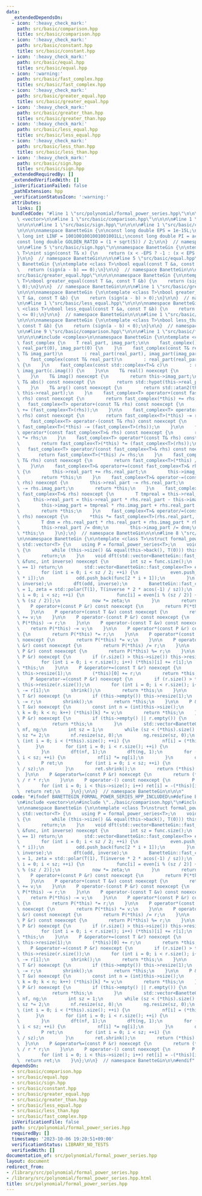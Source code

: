 ```yaml
---
data:
  _extendedDependsOn:
  - icon: ':heavy_check_mark:'
    path: src/basic/comparison.hpp
    title: src/basic/comparison.hpp
  - icon: ':heavy_check_mark:'
    path: src/basic/constant.hpp
    title: src/basic/constant.hpp
  - icon: ':heavy_check_mark:'
    path: src/basic/equal.hpp
    title: src/basic/equal.hpp
  - icon: ':warning:'
    path: src/basic/fast_complex.hpp
    title: src/basic/fast_complex.hpp
  - icon: ':heavy_check_mark:'
    path: src/basic/greater_equal.hpp
    title: src/basic/greater_equal.hpp
  - icon: ':heavy_check_mark:'
    path: src/basic/greater_than.hpp
    title: src/basic/greater_than.hpp
  - icon: ':heavy_check_mark:'
    path: src/basic/less_equal.hpp
    title: src/basic/less_equal.hpp
  - icon: ':heavy_check_mark:'
    path: src/basic/less_than.hpp
    title: src/basic/less_than.hpp
  - icon: ':heavy_check_mark:'
    path: src/basic/sign.hpp
    title: src/basic/sign.hpp
  _extendedRequiredBy: []
  _extendedVerifiedWith: []
  _isVerificationFailed: false
  _pathExtension: hpp
  _verificationStatusIcon: ':warning:'
  attributes:
    links: []
  bundledCode: "#line 1 \"src/polynomial/formal_power_series.hpp\"\n\n\n\n#include\
    \ <vector>\n\n#line 1 \"src/basic/comparison.hpp\"\n\n\n\n#line 1 \"src/basic/equal.hpp\"\
    \n\n\n\n#line 1 \"src/basic/sign.hpp\"\n\n\n\n#line 1 \"src/basic/constant.hpp\"\
    \n\n\n\nnamespace BanetteGin {\n\nconst long double EPS = 1e-15L;\nconst long\
    \ long int LINF = 1001001001001001001LL;\nconst long double PI = acos(-1.0L);\n\
    const long double GOLDEN_RATIO = (1 + sqrt(5)) / 2;\n\n}  // namespace BanetteGin\n\
    \n\n#line 5 \"src/basic/sign.hpp\"\n\nnamespace BanetteGin {\n\ntemplate <class\
    \ T>\nint sign(const T& x) {\n    return (x < -EPS ? -1 : (x < EPS ? 0 : 1));\n\
    }\n\n}  // namespace BanetteGin\n\n\n#line 5 \"src/basic/equal.hpp\"\n\nnamespace\
    \ BanetteGin {\n\ntemplate <class T>\nbool equal(const T &a, const T &b) {\n \
    \   return (sign(a - b) == 0);\n}\n\n}  // namespace BanetteGin\n\n\n#line 1 \"\
    src/basic/greater_equal.hpp\"\n\n\n\nnamespace BanetteGin {\n\ntemplate <class\
    \ T>\nbool greater_equal(const T &a, const T &b) {\n    return (sign(a - b) >=\
    \ 0);\n}\n\n}  // namespace BanetteGin\n\n\n#line 1 \"src/basic/greater_than.hpp\"\
    \n\n\n\nnamespace BanetteGin {\n\ntemplate <class T>\nbool greater_than(const\
    \ T &a, const T &b) {\n    return (sign(a - b) > 0);\n}\n\n}  // namespace BanetteGin\n\
    \n\n#line 1 \"src/basic/less_equal.hpp\"\n\n\n\nnamespace BanetteGin {\n\ntemplate\
    \ <class T>\nbool less_equal(const T &a, const T &b) {\n    return (sign(a - b)\
    \ <= 0);\n}\n\n}  // namespace BanetteGin\n\n\n#line 1 \"src/basic/less_than.hpp\"\
    \n\n\n\nnamespace BanetteGin {\n\ntemplate <class T>\nbool less_than(const T &a,\
    \ const T &b) {\n    return (sign(a - b) < 0);\n}\n\n}  // namespace BanetteGin\n\
    \n\n#line 9 \"src/basic/comparison.hpp\"\n\n\n#line 1 \"src/basic/fast_complex.hpp\"\
    \n\n\n\n#include <complex>\n\nnamespace BanetteGin {\n\ntemplate <class T>\nstruct\
    \ fast_complex {\n    T real_part, imag_part;\n\n    fast_complex()\n        :\
    \ real_part(0), imag_part(0) {\n    }\n    fast_complex(const T& real_part, const\
    \ T& imag_part)\n        : real_part(real_part), imag_part(imag_part) {\n    }\n\
    \    fast_complex(const T& real_part)\n        : real_part(real_part), imag_part(0)\
    \ {\n    }\n    fast_complex(const std::complex<T>& c)\n        : real_part(c.real()),\
    \ imag_part(c.imag()) {\n    }\n\n    T& real() noexcept {\n        return this->real_part;\n\
    \    }\n    T& imag() noexcept {\n        return this->imag_part;\n    }\n   \
    \ T& abs() const noexcept {\n        return std::hypot(this->real_part, this->imag_part);\n\
    \    }\n    T& arg() const noexcept {\n        return std::atan2(this->imag_part,\
    \ this->real_part);\n    }\n    fast_complex<T> operator+(const fast_complex<T>&\
    \ rhs) const noexcept {\n        return fast_complex(*this) += rhs;\n    }\n \
    \   fast_complex<T> operator+(const T& rhs) const noexcept {\n        return fast_complex<T>(*this)\
    \ += (fast_complex<T>(rhs));\n    }\n\n    fast_complex<T> operator-(const fast_complex<T>&\
    \ rhs) const noexcept {\n        return fast_complex<T>(*this) -= rhs;\n    }\n\
    \    fast_complex<T> operator-(const T& rhs) const noexcept {\n        return\
    \ fast_complex<T>(*this) -= (fast_complex<T>(rhs));\n    }\n\n    fast_complex<T>\
    \ operator*(const fast_complex<T>& rhs) const noexcept {\n        return fast_complex<T>(*this)\
    \ *= rhs;\n    }\n    fast_complex<T> operator*(const T& rhs) const noexcept {\n\
    \        return fast_complex<T>(*this) *= (fast_complex<T>(rhs));\n    }\n\n \
    \   fast_complex<T> operator/(const fast_complex<T>& rhs) const noexcept {\n \
    \       return fast_complex<T>(*this) /= rhs;\n    }\n    fast_complex<T> operator/(const\
    \ T& rhs) const noexcept {\n        return fast_complex<T>(*this) /= (fast_complex<T>(rhs));\n\
    \    }\n\n    fast_complex<T>& operator+=(const fast_complex<T>& rhs) noexcept\
    \ {\n        this->real_part += rhs.real_part;\n        this->imag_part += rhs.imag_part;\n\
    \        return *this;\n    }\n    fast_complex<T>& operator-=(const fast_complex<T>&\
    \ rhs) noexcept {\n        this->real_part -= rhs.real_part;\n        this->imag_part\
    \ -= rhs.imag_part;\n        return *this;\n    }\n    fast_complex<T>& operator*=(const\
    \ fast_complex<T>& rhs) noexcept {\n        T tmpreal = this->real_part;\n   \
    \     this->real_part = this->real_part * rhs.real_part - this->imag_part * rhs.imag_part;\n\
    \        this->imag_part = tmpreal * rhs.imag_part + rhs.real_part * this->imag_part;\n\
    \        return *this;\n    }\n    fast_complex<T>& operator/=(const fast_complex<T>&\
    \ rhs) noexcept {\n        *this *= fast_complex<T>(rhs.real_part, -rhs.imag_part);\n\
    \        T dnm = rhs.real_part * rhs.real_part + rhs.imag_part * rhs.imag_part;\n\
    \        this->real_part /= dnm;\n        this->imag_part /= dnm;\n        return\
    \ *this;\n    }\n};\n}  // namespace BanetteGin\n\n\n#line 8 \"src/polynomial/formal_power_series.hpp\"\
    \n\nnamespace BanetteGin {\n\ntemplate <class T>\nstruct formal_power_series :\
    \ std::vector<T> {\n    using P = formal_power_series<T>;\n    void shrink() noexcept\
    \ {\n        while (this->size() && equal(this->back(), T(0))) this->pop_back();\n\
    \        return;\n    }\n    void dft(std::vector<BanetteGin::fast_complex<T>>\
    \ &func, int inverse) noexcept {\n        int sz = func.size();\n        if (sz\
    \ == 1) return;\n        std::vector<BanetteGin::fast_complex<T>> even, odd;\n\
    \        for (int i = 0; i < sz / 2; ++i) {\n            even.push_back(func[2\
    \ * i]);\n            odd.push_back(func[2 * i + 1]);\n        }\n        dft(even,\
    \ inverse);\n        dft(odd, inverse);\n        BanetteGin::fast_complex<T> now\
    \ = 1, zeta = std::polar(T(1), T(inverse * 2 * acos(-1) / sz));\n        for (int\
    \ i = 0; i < sz; ++i) {\n            func[i] = even[i % (sz / 2)] + now * odd[i\
    \ % (sz / 2)];\n            now *= zeta;\n        }\n        return;\n    }\n\
    \    P operator+(const P &r) const noexcept {\n        return P(*this) += r;\n\
    \    }\n\n    P operator+(const T &v) const noexcept {\n        return P(*this)\
    \ += v;\n    }\n\n    P operator-(const P &r) const noexcept {\n        return\
    \ P(*this) -= r;\n    }\n\n    P operator-(const T &v) const noexcept {\n    \
    \    return P(*this) -= v;\n    }\n\n    P operator*(const P &r) const noexcept\
    \ {\n        return P(*this) *= r;\n    }\n\n    P operator*(const T &v) const\
    \ noexcept {\n        return P(*this) *= v;\n    }\n\n    P operator/(const P\
    \ &r) const noexcept {\n        return P(*this) /= r;\n    }\n\n    P operator%(const\
    \ P &r) const noexcept {\n        return P(*this) %= r;\n    }\n\n    P &operator+=(const\
    \ P &r) noexcept {\n        if (r.size() > this->size()) this->resize(r.size());\n\
    \        for (int i = 0; i < r.size(); i++) (*this)[i] += r[i];\n        return\
    \ *this;\n    }\n\n    P &operator+=(const T &r) noexcept {\n        if (this->empty())\
    \ this->resize(1);\n        (*this)[0] += r;\n        return *this;\n    }\n\n\
    \    P &operator-=(const P &r) noexcept {\n        if (r.size() > this->size())\
    \ this->resize(r.size());\n        for (int i = 0; i < r.size(); i++) (*this)[i]\
    \ -= r[i];\n        shrink();\n        return *this;\n    }\n\n    P &operator-=(const\
    \ T &r) noexcept {\n        if (this->empty()) this->resize(1);\n        (*this)[0]\
    \ -= r;\n        shrink();\n        return *this;\n    }\n\n    P &operator*=(const\
    \ T &v) noexcept {\n        const int n = (int)this->size();\n        for (int\
    \ k = 0; k < n; k++) (*this)[k] *= v;\n        return *this;\n    }\n\n    P &operator*=(const\
    \ P &r) noexcept {\n        if (this->empty() || r.empty()) {\n            this->clear();\n\
    \            return *this;\n        }\n        std::vector<BanetteGin::fast_complex<T>>\
    \ nf, ng;\n        int sz = 1;\n        while (sz < (*this).size() + r.size())\
    \ sz *= 2;\n        nf.resize(sz, 0);\n        ng.resize(sz, 0);\n        for\
    \ (int i = 0; i < (*this).size(); ++i) {\n            nf[i] = (*this)[i];\n  \
    \      }\n        for (int i = 0; i < r.size(); ++i) {\n            ng[i] = r[i];\n\
    \        }\n        dft(nf, 1);\n        dft(ng, 1);\n        for (int i = 0;\
    \ i < sz; ++i) {\n            nf[i] *= ng[i];\n        }\n        dft(nf, -1);\n\
    \        P ret;\n        for (int i = 0; i < sz; ++i) {\n            ret.emplace_back(nf[i].real()\
    \ / sz);\n        }\n        ret.shrink();\n        return (*this) = ret;\n  \
    \  }\n\n    P &operator%=(const P &r) noexcept {\n        return (*this) -= (*this)\
    \ / r * r;\n    }\n\n    P operator-() const noexcept {\n        P ret(this->size());\n\
    \        for (int i = 0; i < this->size(); i++) ret[i] = -(*this)[i];\n      \
    \  return ret;\n    }\n};\n\n}  // namespace BanetteGin\n\n\n"
  code: "#ifndef BANETTEGIN_FORMAL_POWER_SERIES_HPP_INCLUDED\n#define BANETTEGIN_FORMAL_POWER_SERIES_HPP_INCLUDED\n\
    \n#include <vector>\n\n#include \"../basic/comparison.hpp\"\n#include \"../basic/fast_complex.hpp\"\
    \n\nnamespace BanetteGin {\n\ntemplate <class T>\nstruct formal_power_series :\
    \ std::vector<T> {\n    using P = formal_power_series<T>;\n    void shrink() noexcept\
    \ {\n        while (this->size() && equal(this->back(), T(0))) this->pop_back();\n\
    \        return;\n    }\n    void dft(std::vector<BanetteGin::fast_complex<T>>\
    \ &func, int inverse) noexcept {\n        int sz = func.size();\n        if (sz\
    \ == 1) return;\n        std::vector<BanetteGin::fast_complex<T>> even, odd;\n\
    \        for (int i = 0; i < sz / 2; ++i) {\n            even.push_back(func[2\
    \ * i]);\n            odd.push_back(func[2 * i + 1]);\n        }\n        dft(even,\
    \ inverse);\n        dft(odd, inverse);\n        BanetteGin::fast_complex<T> now\
    \ = 1, zeta = std::polar(T(1), T(inverse * 2 * acos(-1) / sz));\n        for (int\
    \ i = 0; i < sz; ++i) {\n            func[i] = even[i % (sz / 2)] + now * odd[i\
    \ % (sz / 2)];\n            now *= zeta;\n        }\n        return;\n    }\n\
    \    P operator+(const P &r) const noexcept {\n        return P(*this) += r;\n\
    \    }\n\n    P operator+(const T &v) const noexcept {\n        return P(*this)\
    \ += v;\n    }\n\n    P operator-(const P &r) const noexcept {\n        return\
    \ P(*this) -= r;\n    }\n\n    P operator-(const T &v) const noexcept {\n    \
    \    return P(*this) -= v;\n    }\n\n    P operator*(const P &r) const noexcept\
    \ {\n        return P(*this) *= r;\n    }\n\n    P operator*(const T &v) const\
    \ noexcept {\n        return P(*this) *= v;\n    }\n\n    P operator/(const P\
    \ &r) const noexcept {\n        return P(*this) /= r;\n    }\n\n    P operator%(const\
    \ P &r) const noexcept {\n        return P(*this) %= r;\n    }\n\n    P &operator+=(const\
    \ P &r) noexcept {\n        if (r.size() > this->size()) this->resize(r.size());\n\
    \        for (int i = 0; i < r.size(); i++) (*this)[i] += r[i];\n        return\
    \ *this;\n    }\n\n    P &operator+=(const T &r) noexcept {\n        if (this->empty())\
    \ this->resize(1);\n        (*this)[0] += r;\n        return *this;\n    }\n\n\
    \    P &operator-=(const P &r) noexcept {\n        if (r.size() > this->size())\
    \ this->resize(r.size());\n        for (int i = 0; i < r.size(); i++) (*this)[i]\
    \ -= r[i];\n        shrink();\n        return *this;\n    }\n\n    P &operator-=(const\
    \ T &r) noexcept {\n        if (this->empty()) this->resize(1);\n        (*this)[0]\
    \ -= r;\n        shrink();\n        return *this;\n    }\n\n    P &operator*=(const\
    \ T &v) noexcept {\n        const int n = (int)this->size();\n        for (int\
    \ k = 0; k < n; k++) (*this)[k] *= v;\n        return *this;\n    }\n\n    P &operator*=(const\
    \ P &r) noexcept {\n        if (this->empty() || r.empty()) {\n            this->clear();\n\
    \            return *this;\n        }\n        std::vector<BanetteGin::fast_complex<T>>\
    \ nf, ng;\n        int sz = 1;\n        while (sz < (*this).size() + r.size())\
    \ sz *= 2;\n        nf.resize(sz, 0);\n        ng.resize(sz, 0);\n        for\
    \ (int i = 0; i < (*this).size(); ++i) {\n            nf[i] = (*this)[i];\n  \
    \      }\n        for (int i = 0; i < r.size(); ++i) {\n            ng[i] = r[i];\n\
    \        }\n        dft(nf, 1);\n        dft(ng, 1);\n        for (int i = 0;\
    \ i < sz; ++i) {\n            nf[i] *= ng[i];\n        }\n        dft(nf, -1);\n\
    \        P ret;\n        for (int i = 0; i < sz; ++i) {\n            ret.emplace_back(nf[i].real()\
    \ / sz);\n        }\n        ret.shrink();\n        return (*this) = ret;\n  \
    \  }\n\n    P &operator%=(const P &r) noexcept {\n        return (*this) -= (*this)\
    \ / r * r;\n    }\n\n    P operator-() const noexcept {\n        P ret(this->size());\n\
    \        for (int i = 0; i < this->size(); i++) ret[i] = -(*this)[i];\n      \
    \  return ret;\n    }\n};\n\n}  // namespace BanetteGin\n\n#endif"
  dependsOn:
  - src/basic/comparison.hpp
  - src/basic/equal.hpp
  - src/basic/sign.hpp
  - src/basic/constant.hpp
  - src/basic/greater_equal.hpp
  - src/basic/greater_than.hpp
  - src/basic/less_equal.hpp
  - src/basic/less_than.hpp
  - src/basic/fast_complex.hpp
  isVerificationFile: false
  path: src/polynomial/formal_power_series.hpp
  requiredBy: []
  timestamp: '2023-10-06 19:20:51+09:00'
  verificationStatus: LIBRARY_NO_TESTS
  verifiedWith: []
documentation_of: src/polynomial/formal_power_series.hpp
layout: document
redirect_from:
- /library/src/polynomial/formal_power_series.hpp
- /library/src/polynomial/formal_power_series.hpp.html
title: src/polynomial/formal_power_series.hpp
---
```

